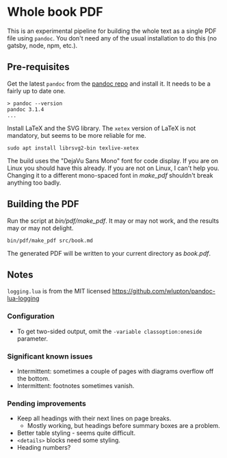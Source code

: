 # Whole book PDF

This is an experimental pipeline for building the whole text as a single PDF file using `pandoc`. You don't need any of the usual installation to do this (no gatsby, node, npm, etc.).

## Pre-requisites

Get the latest `pandoc` from the [pandoc repo](https://github.com/jgm/pandoc/releases/) and install it. It needs to be a fairly up to date one.

```
> pandoc --version
pandoc 3.1.4
...
```

Install LaTeX and the SVG library. The `xetex` version of LaTeX is not mandatory, but seems to be more reliable for me.

```
sudo apt install librsvg2-bin texlive-xetex
```

The build uses the "DejaVu Sans Mono" font for code display. If you are on Linux you should have this already. If you are not on Linux, I can't help you. Changing it to a different mono-spaced font in _make\_pdf_ shouldn't break anything too badly.

## Building the PDF

Run the script at _bin/pdf/make\_pdf_. It may or may not work, and the results may or may not delight.

```
bin/pdf/make_pdf src/book.md
```

The generated PDF will be written to your current directory as _book.pdf_.

## Notes

`logging.lua` is from the MIT licensed https://github.com/wlupton/pandoc-lua-logging

### Configuration

- To get two-sided output, omit the `-variable classoption:oneside` parameter.

### Significant known issues

- Intermittent: sometimes a couple of pages with diagrams overflow off the bottom.
- Intermittent: footnotes sometimes vanish.

### Pending improvements

- Keep all headings with their next lines on page breaks.
  - Mostly working, but headings before summary boxes are a problem.
- Better table styling - seems quite difficult.
- `<details>` blocks need some styling.
- Heading numbers?
